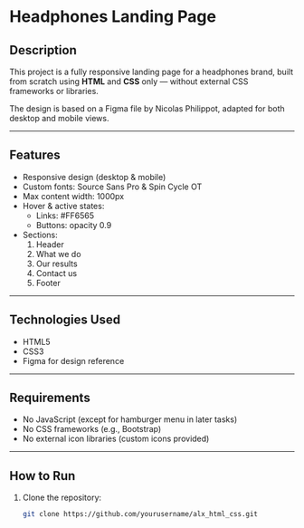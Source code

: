 # Headphones Landing Page

## Description
This project is a fully responsive landing page for a headphones brand, built from scratch using **HTML** and **CSS** only — without external CSS frameworks or libraries.

The design is based on a Figma file by Nicolas Philippot, adapted for both desktop and mobile views.

---

## Features
- Responsive design (desktop & mobile)
- Custom fonts: Source Sans Pro & Spin Cycle OT
- Max content width: 1000px
- Hover & active states:
  - Links: #FF6565
  - Buttons: opacity 0.9
- Sections:
  1. Header
  2. What we do
  3. Our results
  4. Contact us
  5. Footer

---

## Technologies Used
- HTML5
- CSS3
- Figma for design reference

---

## Requirements
- No JavaScript (except for hamburger menu in later tasks)
- No CSS frameworks (e.g., Bootstrap)
- No external icon libraries (custom icons provided)

---

## How to Run
1. Clone the repository:
   ```bash
   git clone https://github.com/yourusername/alx_html_css.git
